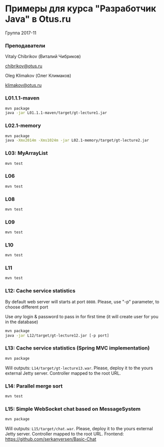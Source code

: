 # Примеры для курса "Разработчик Java" в Otus.ru

Группа 2017-11

### Преподаватели
Vitaly Chibrikov (Виталий Чибриков)

chibrikov@otus.ru

Oleg Klimakov (Олег Климаков)

klimakov@otus.ru

### L01.1.1-maven
```bash
mvn package
java -jar L01.1.1-maven/target/gt-lecture1.jar
```
### L02.1-memory
```bash
mvn package
java -Xmx2014m -Xms1024m -jar L02.1-memory/target/gt-lecture2.jar
```

### L03: MyArrayList
```bash
mvn test
```

### L06
```bash
mvn test
```

### L08
```bash
mvn test
```

### L09
```bash
mvn test
```

### L10
```bash
mvn test
```

### L11
```bash
mvn test
```

### L12: Cache service statistics 
By default web server will starts at port `8080`. Please, use "-p" parameter, to choose different port

Use *any* login & password to pass in for first time (it will create user for you in the database)
```bash
mvn package
java -jar L12/target/gt-lecture12.jar [-p port]
```

### L13: Cache service statistics (Spring MVC implementation)
```bash
mvn package
```
Will outputs: `L14/target/gt-lecture13.war`. Please, deploy it to the yours external Jetty server.
Controller mapped to the root URL.

### L14: Parallel merge sort
```bash
mvn test
```

### L15: Simple WebSocket chat based on MessageSystem
```bash
mvn package
```
Will outputs: `L15/target/chat.war`. Please, deploy it to the yours external Jetty server.
Controller mapped to the root URL.
Frontend: https://github.com/serkanyersen/Basic-Chat


